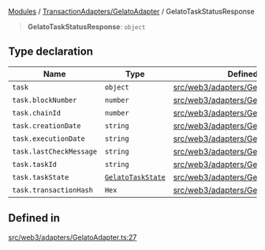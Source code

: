 [Modules](../../../README.md) / [TransactionAdapters/GelatoAdapter](../README.md) / GelatoTaskStatusResponse

> **GelatoTaskStatusResponse**: `object`

## Type declaration

| Name | Type | Defined in |
| ------ | ------ | ------ |
| `task` | `object` | [src/web3/adapters/GelatoAdapter.ts:28](https://github.com/bgd-labs/fe-shared/blob/09fc11c58abae5aa2af4d8b6d7c2f384460843a4/src/web3/adapters/GelatoAdapter.ts#L28) |
| `task.blockNumber` | `number` | [src/web3/adapters/GelatoAdapter.ts:35](https://github.com/bgd-labs/fe-shared/blob/09fc11c58abae5aa2af4d8b6d7c2f384460843a4/src/web3/adapters/GelatoAdapter.ts#L35) |
| `task.chainId` | `number` | [src/web3/adapters/GelatoAdapter.ts:29](https://github.com/bgd-labs/fe-shared/blob/09fc11c58abae5aa2af4d8b6d7c2f384460843a4/src/web3/adapters/GelatoAdapter.ts#L29) |
| `task.creationDate` | `string` | [src/web3/adapters/GelatoAdapter.ts:32](https://github.com/bgd-labs/fe-shared/blob/09fc11c58abae5aa2af4d8b6d7c2f384460843a4/src/web3/adapters/GelatoAdapter.ts#L32) |
| `task.executionDate` | `string` | [src/web3/adapters/GelatoAdapter.ts:33](https://github.com/bgd-labs/fe-shared/blob/09fc11c58abae5aa2af4d8b6d7c2f384460843a4/src/web3/adapters/GelatoAdapter.ts#L33) |
| `task.lastCheckMessage` | `string` | [src/web3/adapters/GelatoAdapter.ts:36](https://github.com/bgd-labs/fe-shared/blob/09fc11c58abae5aa2af4d8b6d7c2f384460843a4/src/web3/adapters/GelatoAdapter.ts#L36) |
| `task.taskId` | `string` | [src/web3/adapters/GelatoAdapter.ts:30](https://github.com/bgd-labs/fe-shared/blob/09fc11c58abae5aa2af4d8b6d7c2f384460843a4/src/web3/adapters/GelatoAdapter.ts#L30) |
| `task.taskState` | [`GelatoTaskState`](../enumerations/GelatoTaskState.md) | [src/web3/adapters/GelatoAdapter.ts:31](https://github.com/bgd-labs/fe-shared/blob/09fc11c58abae5aa2af4d8b6d7c2f384460843a4/src/web3/adapters/GelatoAdapter.ts#L31) |
| `task.transactionHash` | `Hex` | [src/web3/adapters/GelatoAdapter.ts:34](https://github.com/bgd-labs/fe-shared/blob/09fc11c58abae5aa2af4d8b6d7c2f384460843a4/src/web3/adapters/GelatoAdapter.ts#L34) |

## Defined in

[src/web3/adapters/GelatoAdapter.ts:27](https://github.com/bgd-labs/fe-shared/blob/09fc11c58abae5aa2af4d8b6d7c2f384460843a4/src/web3/adapters/GelatoAdapter.ts#L27)
